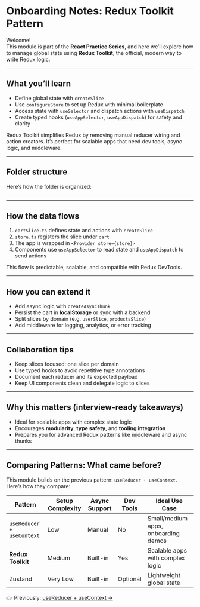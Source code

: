 # Onboarding Notes: Redux Toolkit Pattern

Welcome!  
This module is part of the **React Practice Series**, and here we’ll explore how to manage global state using **Redux Toolkit**, the official, modern way to write Redux logic.

---

## What you’ll learn

- Define global state with `createSlice`
- Use `configureStore` to set up Redux with minimal boilerplate
- Access state with `useSelector` and dispatch actions with `useDispatch`
- Create typed hooks (`useAppSelector`, `useAppDispatch`) for safety and clarity

Redux Toolkit simplifies Redux by removing manual reducer wiring and action creators. It’s perfect for scalable apps that need dev tools, async logic, and middleware.

---

## Folder structure

Here’s how the folder is organized:

```

```

---

## How the data flows

1. `cartSlice.ts` defines state and actions with `createSlice`
2. `store.ts` registers the slice under `cart`
3. The app is wrapped in `<Provider store={store}>`
4. Components use `useAppSelector` to read state and `useAppDispatch` to send actions

This flow is predictable, scalable, and compatible with Redux DevTools.

---

## How you can extend it

- Add async logic with `createAsyncThunk`
- Persist the cart in **localStorage** or sync with a backend
- Split slices by domain (e.g. `userSlice`, `productsSlice`)
- Add middleware for logging, analytics, or error tracking

---

## Collaboration tips

- Keep slices focused: one slice per domain
- Use typed hooks to avoid repetitive type annotations
- Document each reducer and its expected payload
- Keep UI components clean and delegate logic to slices

---

## Why this matters (interview-ready takeaways)

- Ideal for scalable apps with complex state logic
- Encourages **modularity**, **type safety**, and **tooling integration**
- Prepares you for advanced Redux patterns like middleware and async thunks

---

## Comparing Patterns: What came before?

This module builds on the previous pattern: `useReducer + useContext`. Here’s how they compare:

| Pattern                   | Setup Complexity | Async Support | Dev Tools | Ideal Use Case                      |
| ------------------------- | ---------------- | ------------- | --------- | ----------------------------------- |
| `useReducer + useContext` | Low              | Manual        | No        | Small/medium apps, onboarding demos |
| **Redux Toolkit**         | Medium           | Built-in      | Yes       | Scalable apps with complex logic    |
| Zustand                   | Very Low         | Built-in      | Optional  | Lightweight global state            |

👉 Previously: [useReducer + useContext →](../useReducer-context/onboarding-notes.md)
